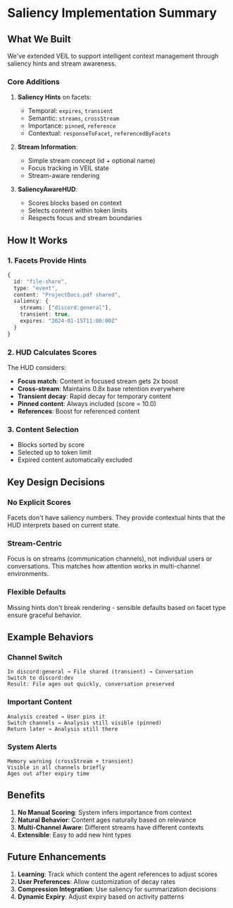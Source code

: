 # Saliency Implementation Summary

## What We Built

We've extended VEIL to support intelligent context management through saliency hints and stream awareness.

### Core Additions

1. **Saliency Hints** on facets:
   - Temporal: `expires`, `transient`
   - Semantic: `streams`, `crossStream`
   - Importance: `pinned`, `reference`
   - Contextual: `responseToFacet`, `referencedByFacets`

2. **Stream Information**:
   - Simple stream concept (id + optional name)
   - Focus tracking in VEIL state
   - Stream-aware rendering

3. **SaliencyAwareHUD**:
   - Scores blocks based on context
   - Selects content within token limits
   - Respects focus and stream boundaries

## How It Works

### 1. Facets Provide Hints
```typescript
{
  id: "file-share",
  type: "event",
  content: "ProjectDocs.pdf shared",
  saliency: {
    streams: ["discord:general"],
    transient: true,
    expires: "2024-01-15T11:00:00Z"
  }
}
```

### 2. HUD Calculates Scores
The HUD considers:
- **Focus match**: Content in focused stream gets 2x boost
- **Cross-stream**: Maintains 0.8x base retention everywhere
- **Transient decay**: Rapid decay for temporary content
- **Pinned content**: Always included (score = 10.0)
- **References**: Boost for referenced content

### 3. Content Selection
- Blocks sorted by score
- Selected up to token limit
- Expired content automatically excluded

## Key Design Decisions

### No Explicit Scores
Facets don't have saliency numbers. They provide contextual hints that the HUD interprets based on current state.

### Stream-Centric
Focus is on streams (communication channels), not individual users or conversations. This matches how attention works in multi-channel environments.

### Flexible Defaults
Missing hints don't break rendering - sensible defaults based on facet type ensure graceful behavior.

## Example Behaviors

### Channel Switch
```
In discord:general → File shared (transient) → Conversation
Switch to discord:dev
Result: File ages out quickly, conversation preserved
```

### Important Content
```
Analysis created → User pins it
Switch channels → Analysis still visible (pinned)
Return later → Analysis still there
```

### System Alerts
```
Memory warning (crossStream + transient)
Visible in all channels briefly
Ages out after expiry time
```

## Benefits

1. **No Manual Scoring**: System infers importance from context
2. **Natural Behavior**: Content ages naturally based on relevance
3. **Multi-Channel Aware**: Different streams have different contexts
4. **Extensible**: Easy to add new hint types

## Future Enhancements

1. **Learning**: Track which content the agent references to adjust scores
2. **User Preferences**: Allow customization of decay rates
3. **Compression Integration**: Use saliency for summarization decisions
4. **Dynamic Expiry**: Adjust expiry based on activity patterns
